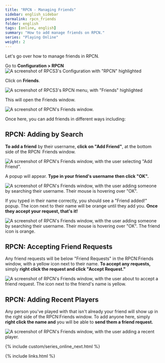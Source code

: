 ```yaml
---
title: "RPCN - Managing Friends"
sidebar: english_sidebar
permalink: rpcn_friends
folder: english
tags: [online, english]
summary: "How to add manage friends on RPCN."
series: "Playing Online"
weight: 2
---
```


Let's go over how to manage friends in RPCN.

Go to **Configuration > RPCN**
![A screenshot of RPCS3's Configuration with "RPCN" highlighted](https://rb3pc.milohax.org/images/rpcn/rpcn.png "RPCS3: RPCN")

Click on **Friends**.

![A screenshot of RPCS3's RPCN menu, with "Friends" highlighted](https://rb3pc.milohax.org/images/rpcn/friends.png "RPCS3: RPCN")

This will open the Friends window.

![A screenshot of RPCN's Friends window.](https://rb3pc.milohax.org/images/rpcn/rpcnfriends.png "RPCS3: RPCN")

Once here, you can add friends in different ways including:

## RPCN: Adding by Search

**To add a friend** by their username, **click on "Add Friend"**, at the bottom side of the RPCN: Friends window.

![A screenshot of RPCN's Friends window, with the user selecting "Add Friend".](https://rb3pc.milohax.org/images/rpcn/friendadd.png "RPCS3: Add Friend")

A popup will appear. **Type in your friend's username then click "OK".**

![A screenshot of RPCN's Friends window, with the user adding someone by searching their username. Their mouse is hovering over "OK".](https://rb3pc.milohax.org/images/rpcn/friendaddpopup.png "RPCS3: Add Friend")

If you typed in their name correctly, you should see a "Friend added!" popup. The icon next to their name will be orange until they add you. **Once they accept your request, that's it!**

![A screenshot of RPCN's Friends window, with the user adding someone by searching their username. Their mouse is hovering over "OK". The friend icon is orange.](https://rb3pc.milohax.org/images/rpcn/friendadded.png "RPCS3: Friend Added")

## RPCN: Accepting Friend Requests

Any friend requests will be below "Friend Requests" in the RPCN:Friends window, with a yellow icon next to their name. **To accept any requests,** simply **right click the request and click "Accept Request."**

![A screenshot of RPCN's Friends window, with the user about to accept a friend request. The icon next to the friend's name is yellow.](https://rb3pc.milohax.org/images/rpcn/friendpending.png "RPCS3: Accept Request")

## RPCN: Adding Recent Players

Any person you've played with that isn't already your friend will show up in the right side of the RPCN:Friends window.
To add anyone here, simply **right click the name and** you will be able to **send them a friend request.**

![A screenshot of RPCN's Friends window, with the user adding a recent player.](https://rb3pc.milohax.org/images/rpcn/friendrecent.png "RPCS3: Recent Players")

{% include custom/series_online_next.html %}

{% include links.html %}